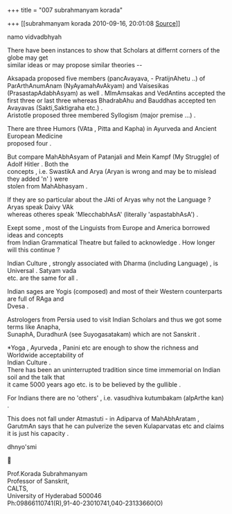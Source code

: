 +++
title = "007 subrahmanyam korada"

+++
[[subrahmanyam korada	2010-09-16, 20:01:08 [Source](https://groups.google.com/g/bvparishat/c/fukRdMxnbWQ)]]



namo vidvadbhyah  
  
There have been instances to show that Scholars at differnt corners of the globe may get  
similar ideas or may propose similar theories --  
  
Aksapada proposed five members (pancAvayava, - PratijnAhetu ..) of
ParArthAnumAnam (NyAyamahAvAkyam) and Vaisesikas (PrasastapAdabhAsyam) as well . MImAmsakas and VedAntins accepted the first three or last three whereas BhadrabAhu and Bauddhas accepted ten Avayavas (Sakti,Saktigraha etc.) .  
Aristotle proposed three membered Syllogism (major premise ...) .  
  
There are three Humors (VAta , Pitta and Kapha) in Ayurveda and Ancient
European Medicine  
proposed four .  
  
But compare MahAbhAsyam of Patanjali and Mein Kampf (My Struggle) of Adolf Hitler . Both the  
concepts , i.e. SwastikA and Arya (Aryan is wrong and may be to mislead they added 'n' ) were  
stolen from MahAbhasyam .  
  
If they are so particular about the JAti of Aryas why not the Language ? Aryas speak Daivy VAk  
whereas otheres speak 'MlecchabhAsA' (literally 'aspastabhAsA') .  
  
Exept some , most of the Linguists from Europe and America borrowed
ideas and concepts  
from Indian Grammatical Theatre but failed to acknowledge . How longer will this continue ?  
  
Indian Culture , strongly associated with Dharma (including Language) , is Universal . Satyam vada  
etc. are the same for all .  
  
Indian sages are Yogis (composed) and most of their Western counterparts are full of RAga and  
Dvesa .  
  
Astrologers from Persia used to visit Indian Scholars and thus we got some terms like Anapha,  
SunaphA, DuradhurA (see Suyogasatakam) which are not Sanskrit .  
  
\*Yoga , Ayurveda , Panini etc are enough to show the richness and Worldwide acceptability of  
Indian Culture .  
There has been an uninterrupted tradition since time immemorial on Indian soil and the talk that  
it came 5000 years ago etc. is to be believed by the gullible .  
  
For Indians there are no 'others' , i.e. vasudhiva kutumbakam (alpArthe kan) .  
  
This does not fall under Atmastuti - in Adiparva of MahAbhAratam , GarutmAn says that he can pulverize the seven Kulaparvatas etc and claims it is just his capacity .  
  
dhnyo'smi



Prof.Korada Subrahmanyam  
Professor of Sanskrit,  
CALTS,  
University of Hyderabad 500046  
Ph:09866110741(R),91-40-23010741,040-23133660(O)  

